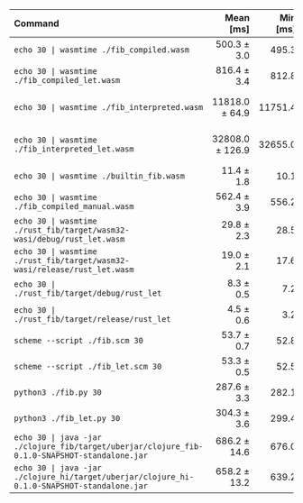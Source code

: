 | Command | Mean [ms] | Min [ms] | Max [ms] | Relative |
|:---|---:|---:|---:|---:|
| `echo 30 \| wasmtime ./fib_compiled.wasm` | 500.3 ± 3.0 | 495.3 | 503.8 | 111.77 ± 14.02 |
| `echo 30 \| wasmtime ./fib_compiled_let.wasm` | 816.4 ± 3.4 | 812.8 | 821.6 | 182.39 ± 22.86 |
| `echo 30 \| wasmtime ./fib_interpreted.wasm` | 11818.0 ± 64.9 | 11751.4 | 11983.8 | 2640.24 ± 331.01 |
| `echo 30 \| wasmtime ./fib_interpreted_let.wasm` | 32808.0 ± 126.9 | 32655.0 | 33015.6 | 7329.58 ± 918.47 |
| `echo 30 \| wasmtime ./builtin_fib.wasm` | 11.4 ± 1.8 | 10.1 | 28.6 | 2.55 ± 0.52 |
| `echo 30 \| wasmtime ./fib_compiled_manual.wasm` | 562.4 ± 3.9 | 556.2 | 569.0 | 125.64 ± 15.76 |
| `echo 30 \| wasmtime ./rust_fib/target/wasm32-wasi/debug/rust_let.wasm` | 29.8 ± 2.3 | 28.5 | 47.0 | 6.66 ± 0.98 |
| `echo 30 \| wasmtime ./rust_fib/target/wasm32-wasi/release/rust_let.wasm` | 19.0 ± 2.1 | 17.6 | 36.9 | 4.25 ± 0.71 |
| `echo 30 \| ./rust_fib/target/debug/rust_let` | 8.3 ± 0.5 | 7.2 | 10.3 | 1.86 ± 0.26 |
| `echo 30 \| ./rust_fib/target/release/rust_let` | 4.5 ± 0.6 | 3.2 | 6.2 | 1.00 |
| `scheme --script ./fib.scm 30` | 53.7 ± 0.7 | 52.8 | 55.5 | 11.99 ± 1.51 |
| `scheme --script ./fib_let.scm 30` | 53.3 ± 0.5 | 52.5 | 54.5 | 11.91 ± 1.50 |
| `python3 ./fib.py 30` | 287.6 ± 3.3 | 282.1 | 292.7 | 64.26 ± 8.08 |
| `python3 ./fib_let.py 30` | 304.3 ± 3.6 | 299.4 | 310.0 | 67.99 ± 8.55 |
| `echo 30 \| java -jar ./clojure_fib/target/uberjar/clojure_fib-0.1.0-SNAPSHOT-standalone.jar` | 686.2 ± 14.6 | 676.0 | 725.2 | 153.29 ± 19.47 |
| `echo 30 \| java -jar ./clojure_hi/target/uberjar/clojure_hi-0.1.0-SNAPSHOT-standalone.jar` | 658.2 ± 13.2 | 639.2 | 679.3 | 147.05 ± 18.65 |
